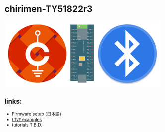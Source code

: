# chirimen-TY51822r3

![Logo](./Logo-CHIRIMEN-TY51822r3.png)

## links:

- [Firmware setup (日本語)](./setup-ja.md)
- [`LIVE` examples](https://chirimen.org/chirimen-TY51822r3/bc/)
- [tutorials]() T.B.D.

